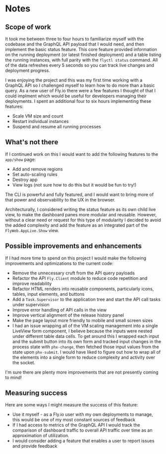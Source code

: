 # Notes

## Scope of work

It took me between three to four hours to familiarize myself with the codebase and the GraphQL API payload that I would need,
and then implement the basic status feature. This core feature provided information on the running deployment (or latest
finished deployment) and a table listing the running instances, with full parity with the `flyctl status` command. All of the
data refreshes every 5 seconds so you can track live changes and deployment progress.

I was enjoying the project and this was my first time working with a GraphQL API so I challenged myself to learn how
to do more than a basic query. As a new user of Fly.io there were a few features I thought of that I could implment which would
be useful for developers managing their deployments. I spent an additional four to six hours implementing these features:

  * Scale VM size and count
  * Restart individual instances
  * Suspend and resume all running processes

## What's not there

If I continued work on this I would want to add the following features to the `app/show` page:

  * Add and remove regions
  * Set auto-scaling rules
  * Destroy app
  * View logs (not sure how to do this but it would be fun to try!)

The CLI is powerful and fully featured, and I would want to bring more of that power and observability to the UX in the browser.

Architecturally, I considered writing the status feature as its own child live view, to make the dashboard panes more modular and
reusable. However, without a clear need or request for this type of modularity I decided to avoid the added complexity and add
the feature as an integrated part of the `FlyWeb.AppLive.Show` view.

## Possible improvements and enhancements

If I had more time to spend on this project I would make the following improvements and optimizations to the current code:

  * Remove the unnecessary cruft from the API query payloads
  * Refactor the API `Fly.Client` module to reduce code repetition and improve readability
  * Refactor HTML renders into reusable components, particularly icons, tables, input elements, and buttons
  * Add a `Task.Supervisor` to the application tree and start the API call tasks under supervision
  * Improve error handling of API calls in the view
  * Improve vertical alignment of the release history panel
  * Make the page layout more friendly to mobile and small screen sizes
  * I had an issue wrapping all of the VM scaling management into a single LiveView form component, I believe because the inputs were
  nested under different table data cells. To get around this I wrapped each input and the submit button into its own form and tracked
  input changes in the process state with `phx-change`, then fetched those input values from the state upon `phx-submit`. I would have
  liked to figure out how to wrap all of the elements into a single form to reduce complexity and activity over the socket.

I'm sure there are plenty more improvements that are not presently coming to mind!

## Measuring success

Here are some ways I might measure the success of this feature:

  * Use it myself - as a Fly.io user with my own deployments to manage, this would be one of my most constant sources of feedback
  * If I had access to metrics of the GraphQL API I would track the comparison of dashboard traffic to overall API traffic over time as
  an approximation of utilization.
  * I would consider adding a feature that enables a user to report issues and provide feedback